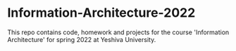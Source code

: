# Information-Architecture-2022
This repo contains code, homework and projects for the course 'Information Architecture' for spring 2022 at Yeshiva University.
